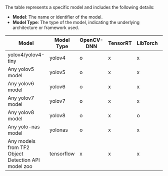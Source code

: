 
The table represents a specific model and includes the following details:

- **Model**: The name or identifier of the model.
- **Model Type**: The type of the model, indicating the underlying architecture or framework used.


| Model                                              | Model Type | OpenCV-DNN | TensorRT | LibTorch | Onnx-runtime | LibTensorflow |
|----------------------------------------------------|------------|------------|----------|----------|--------------|---------------|
| yolov4/yolov4-tiny                                 | yolov4     | o          | x        | x        | x            | x             |
| Any yolov5 model                              | yolov5     | o          | x        | x        | x            | x             |
| Any yolov6 model                              | yolov6     | o          | x        | x        | x            | x             |
| Any yolov7 model                              | yolov7     | o          | x        | x        | x            | x             |
| Any yolov8 model                              | yolov8     | o          | x        | o        | o            | x             |
| Any yolo-nas model                            | yolonas    | o          | x        | x        | x            | x             |
| Any models from TF2 Object Detection API model zoo | tensorflow | x          | x        | x        | x            | o             |
